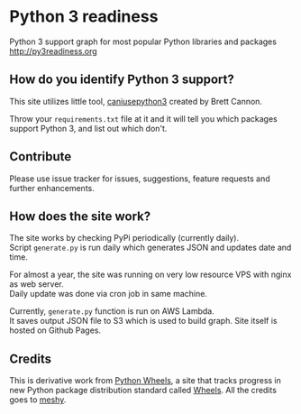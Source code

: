 Python 3 readiness
==================

Python 3 support graph for most popular Python libraries and packages http://py3readiness.org


## How do you identify Python 3 support?

This site utilizes little tool, [caniusepython3](https://github.com/brettcannon/caniusepython3) created by Brett Cannon. 

Throw your `requirements.txt` file at it and it will tell you which packages support Python 3, and list out which don't.

## Contribute

Please use issue tracker for issues, suggestions, feature requests and further enhancements.


## How does the site work?

The site works by checking PyPi periodically (currently daily).  
Script `generate.py` is run daily which generates JSON and updates date and time. 

For almost a year, the site was running on very low resource VPS with nginx as web server.  
Daily update was done via cron job in same machine.

Currently, `generate.py` function is run on AWS Lambda.   
It saves output JSON file to S3 which is used to build graph. Site itself is hosted on Github Pages.

## Credits

This is derivative work from [Python Wheels](pythonwheels.com), a site that tracks progress in new Python package distribution standard called [Wheels](https://pypi.python.org/pypi/wheel). All the credits goes to [meshy](https://github.com/meshy).

